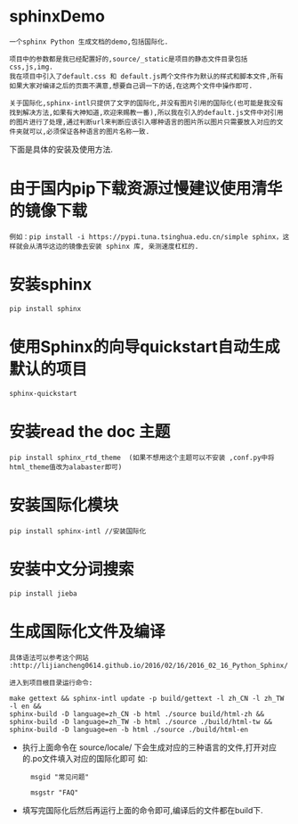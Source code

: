 # sphinxDemo
    一个sphinx Python 生成文档的demo,包括国际化.

    项目中的参数都是我已经配置好的,source/_static是项目的静态文件目录包括css,js,img.
    我在项目中引入了default.css 和 default.js两个文件作为默认的样式和脚本文件,所有如果大家对编译之后的页面不满意,想要自己调一下的话,在这两个文件中操作即可.

    关于国际化,sphinx-intl只提供了文字的国际化,并没有图片引用的国际化(也可能是我没有找到解决方法,如果有大神知道,欢迎来赐教一番),所以我在引入的default.js文件中对引用的图片进行了处理,通过判断url来判断应该引入哪种语言的图片所以图片只需要放入对应的文件夹就可以,必须保证各种语言的图片名称一致.

下面是具体的安装及使用方法.

# 由于国内pip下载资源过慢建议使用清华的镜像下载
    例如：pip install -i https://pypi.tuna.tsinghua.edu.cn/simple sphinx，这样就会从清华这边的镜像去安装 sphinx 库, 亲测速度杠杠的.


# 安装sphinx
    pip install sphinx



# 使用Sphinx的向导quickstart自动生成默认的项目
    sphinx-quickstart




# 安装read  the  doc  主题
    pip install sphinx_rtd_theme  (如果不想用这个主题可以不安装 ,conf.py中将html_theme值改为alabaster即可)
    



# 安装国际化模块
    pip install sphinx-intl //安装国际化




# 安装中文分词搜索
    pip install jieba



# 生成国际化文件及编译
    具体语法可以参考这个网站 :http://lijiancheng0614.github.io/2016/02/16/2016_02_16_Python_Sphinx/
    
    进入到项目根目录运行命令:

    make gettext && sphinx-intl update -p build/gettext -l zh_CN -l zh_TW -l en &&
    sphinx-build -D language=zh_CN -b html ./source build/html-zh &&
    sphinx-build -D language=zh_TW -b html ./source ./build/html-tw &&
    sphinx-build -D language=en -b html ./source ./build/html-en

* 执行上面命令在 source/locale/ 下会生成对应的三种语言的文件,打开对应的.po文件填入对应的国际化即可 如:

        msgid "常见问题"

        msgstr "FAQ"

* 填写完国际化后然后再运行上面的命令即可,编译后的文件都在build下.
